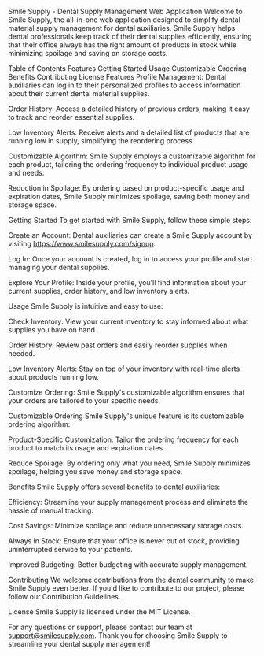 Smile Supply - Dental Supply Management Web Application
Welcome to Smile Supply, the all-in-one web application designed to simplify dental material supply management for dental auxiliaries. Smile Supply helps dental professionals keep track of their dental supplies efficiently, ensuring that their office always has the right amount of products in stock while minimizing spoilage and saving on storage costs.

Table of Contents
Features
Getting Started
Usage
Customizable Ordering
Benefits
Contributing
License
Features
Profile Management: Dental auxiliaries can log in to their personalized profiles to access information about their current dental material supplies.

Order History: Access a detailed history of previous orders, making it easy to track and reorder essential supplies.

Low Inventory Alerts: Receive alerts and a detailed list of products that are running low in supply, simplifying the reordering process.

Customizable Algorithm: Smile Supply employs a customizable algorithm for each product, tailoring the ordering frequency to individual product usage and needs.

Reduction in Spoilage: By ordering based on product-specific usage and expiration dates, Smile Supply minimizes spoilage, saving both money and storage space.

Getting Started
To get started with Smile Supply, follow these simple steps:

Create an Account: Dental auxiliaries can create a Smile Supply account by visiting https://www.smilesupply.com/signup.

Log In: Once your account is created, log in to access your profile and start managing your dental supplies.

Explore Your Profile: Inside your profile, you'll find information about your current supplies, order history, and low inventory alerts.

Usage
Smile Supply is intuitive and easy to use:

Check Inventory: View your current inventory to stay informed about what supplies you have on hand.

Order History: Review past orders and easily reorder supplies when needed.

Low Inventory Alerts: Stay on top of your inventory with real-time alerts about products running low.

Customize Ordering: Smile Supply's customizable algorithm ensures that your orders are tailored to your specific needs.

Customizable Ordering
Smile Supply's unique feature is its customizable ordering algorithm:

Product-Specific Customization: Tailor the ordering frequency for each product to match its usage and expiration dates.

Reduce Spoilage: By ordering only what you need, Smile Supply minimizes spoilage, helping you save money and storage space.

Benefits
Smile Supply offers several benefits to dental auxiliaries:

Efficiency: Streamline your supply management process and eliminate the hassle of manual tracking.

Cost Savings: Minimize spoilage and reduce unnecessary storage costs.

Always in Stock: Ensure that your office is never out of stock, providing uninterrupted service to your patients.

Improved Budgeting: Better budgeting with accurate supply management.

Contributing
We welcome contributions from the dental community to make Smile Supply even better. If you'd like to contribute to our project, please follow our Contribution Guidelines.

License
Smile Supply is licensed under the MIT License.

For any questions or support, please contact our team at support@smilesupply.com. Thank you for choosing Smile Supply to streamline your dental supply management!
